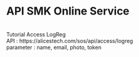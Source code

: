 # API SMK Online Service
<br />
Tutorial Access LogReg
<br />
API : https://alicestech.com/sos/api/access/logreg
<br />
parameter : name, email, photo, token
<br />